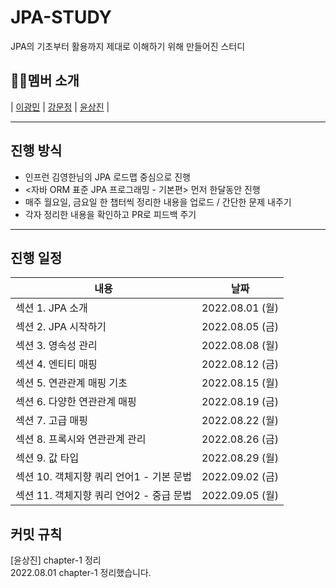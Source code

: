 # JPA-STUDY
JPA의 기초부터 활용까지 제대로 이해하기 위해 만들어진 스터디

## 🧑‍💻멤버 소개 

| [이광민](https://github.com/leawvc) | [강문정](https://github.com/dev-kmj) | [윤상진](https://github.com/tkdwls4453) |

---
## 진행 방식
- 인프런 김영한님의 JPA 로드맵 중심으로 진행
- <자바 ORM 표준 JPA 프로그래밍 - 기본편> 먼저 한달동안 진행
- 매주 월요일, 금요일 한 챕터씩 정리한 내용을 업로드 / 간단한 문제 내주기
- 각자 정리한 내용을 확인하고 PR로 피드백 주기

---
## 진행 일정
|내용|날짜|
|------|---|
|섹션 1. JPA 소개|2022.08.01 (월)|
|섹션 2. JPA 시작하기|2022.08.05 (금)|
|섹션 3. 영속성 관리|2022.08.08 (월)|
|섹션 4. 엔티티 매핑|2022.08.12 (금)|
|섹션 5. 연관관계 매핑 기초|2022.08.15 (월)|
|섹션 6. 다양한 연관관계 매핑|2022.08.19 (금)|
|섹션 7. 고급 매핑|2022.08.22 (월)|
|섹션 8. 프록시와 연관관계 관리|2022.08.26 (금)|
|섹션 9. 값 타입|2022.08.29 (월)|
|섹션 10. 객체지향 쿼리 언어1 - 기본 문법|2022.09.02 (금)|
|섹션 11. 객체지향 쿼리 언어2 - 중급 문법|2022.09.05 (월)|

## 커밋 규칙

[윤상진] chapter-1 정리 <br>
2022.08.01 chapter-1 정리했습니다.



